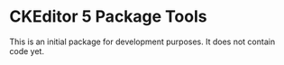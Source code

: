 CKEditor 5 Package Tools
========================

This is an initial package for development purposes. It does not contain code yet.